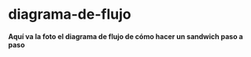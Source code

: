 # diagrama-de-flujo

#### Aquí va la foto el diagrama de flujo de cómo hacer un sandwich paso a paso